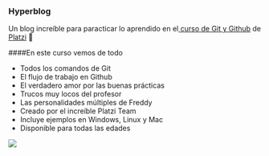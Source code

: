 ﻿### Hyperblog 
Un blog increíble para paracticar lo aprendido en el[ curso de Git y Github](https://platzi.com/cursos/git-github/ " curso de Git y Github") de [Platzi](https://platzi.com/ "Platzi") 💚

####En este curso vemos de todo
- Todos los comandos de Git
- El flujo de trabajo en Github
- El verdadero amor por las buenas prácticas
- Trucos muy locos del profesor
- Las personalidades múltiples de Freddy
- Creado por el increíble Platzi Team
- Incluye ejemplos en Windows, Linux y Mac
- Disponible para todas las edades

![](https://pandao.github.io/editor.md/examples/images/4.jpg)
     